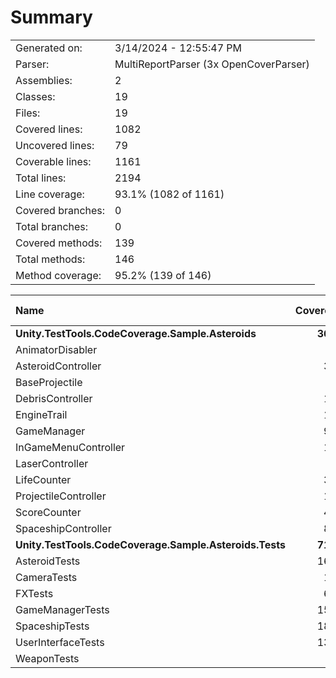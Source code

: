 ﻿# Summary
|||
|:---|:---|
| Generated on: | 3/14/2024 - 12:55:47 PM |
| Parser: | MultiReportParser (3x OpenCoverParser) |
| Assemblies: | 2 |
| Classes: | 19 |
| Files: | 19 |
| Covered lines: | 1082 |
| Uncovered lines: | 79 |
| Coverable lines: | 1161 |
| Total lines: | 2194 |
| Line coverage: | 93.1% (1082 of 1161) |
| Covered branches: | 0 |
| Total branches: | 0 |
| Covered methods: | 139 |
| Total methods: | 146 |
| Method coverage: | 95.2% (139 of 146) |

|**Name**|**Covered**|**Uncovered**|**Coverable**|**Total**|**Line coverage**|**Covered**|**Total**|**Branch coverage**|**Covered**|**Total**|**Method coverage**|
|:---|---:|---:|---:|---:|---:|---:|---:|---:|---:|---:|---:|
|**Unity.TestTools.CodeCoverage.Sample.Asteroids**|**368**|**64**|**432**|**701**|**85.1%**|**0**|**0**|****|**60**|**65**|**92.3%**|
|AnimatorDisabler|4|0|4|11|100%|0|0||1|1|100%|
|AsteroidController|39|0|39|62|100%|0|0||9|9|100%|
|BaseProjectile|1|10|11|20|9%|0|0||1|2|50%|
|DebrisController|19|0|19|31|100%|0|0||2|2|100%|
|EngineTrail|17|0|17|32|100%|0|0||3|3|100%|
|GameManager|92|6|98|161|93.8%|0|0||15|15|100%|
|InGameMenuController|13|2|15|29|86.6%|0|0||4|4|100%|
|LaserController|2|21|23|36|8.6%|0|0||1|4|25%|
|LifeCounter|39|3|42|63|92.8%|0|0||4|4|100%|
|ProjectileController|13|4|17|30|76.4%|0|0||4|5|80%|
|ScoreCounter|48|6|54|83|88.8%|0|0||7|7|100%|
|SpaceshipController|81|12|93|143|87%|0|0||9|9|100%|
|**Unity.TestTools.CodeCoverage.Sample.Asteroids.Tests**|**714**|**15**|**729**|**1493**|**97.9%**|**0**|**0**|****|**79**|**81**|**97.5%**|
|AsteroidTests|162|0|162|266|100%|0|0||22|22|100%|
|CameraTests|19|0|19|64|100%|0|0||4|4|100%|
|FXTests|60|0|60|105|100%|0|0||7|7|100%|
|GameManagerTests|155|0|155|275|100%|0|0||14|14|100%|
|SpaceshipTests|187|0|187|302|100%|0|0||23|23|100%|
|UserInterfaceTests|131|0|131|243|100%|0|0||9|9|100%|
|WeaponTests|0|15|15|238|0%|0|0||0|2|0%|
